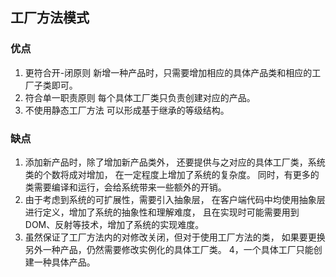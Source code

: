 ## 工厂方法模式
### 优点
1. 更符合开-闭原则
新增一种产品时，只需要增加相应的具体产品类和相应的工厂子类即可。
2. 符合单一职责原则
每个具体工厂类只负责创建对应的产品。
3. 不使用静态工厂方法
可以形成基于继承的等级结构。
### 缺点
1. 添加新产品时，除了增加新产品类外，
还要提供与之对应的具体工厂类，系统类的个数将成对增加，
在一定程度上增加了系统的复杂度。
同时，有更多的类需要编译和运行，会给系统带来一些额外的开销。
2. 由于考虑到系统的可扩展性，需要引入抽象层，
在客户端代码中均使用抽象层进行定义，增加了系统的抽象性和理解难度，
且在实现时可能需要用到DOM、反射等技术，增加了系统的实现难度。
3. 虽然保证了工厂方法内的对修改关闭，但对于使用工厂方法的类，
如果要更换另外一种产品，仍然需要修改实例化的具体工厂类。
4，一个具体工厂只能创建一种具体产品。

